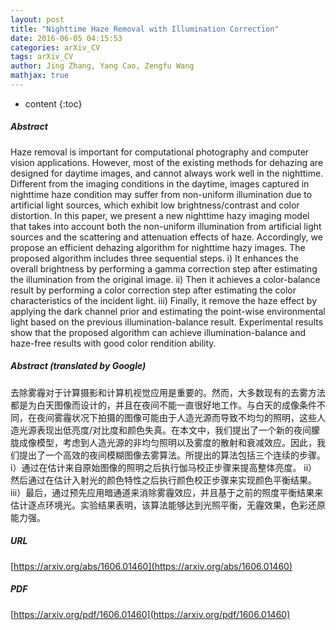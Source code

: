 ```yaml
---
layout: post
title: "Nighttime Haze Removal with Illumination Correction"
date: 2016-06-05 04:15:53
categories: arXiv_CV
tags: arXiv_CV
author: Jing Zhang, Yang Cao, Zengfu Wang
mathjax: true
---
```


* content
{:toc}

##### Abstract
Haze removal is important for computational photography and computer vision applications. However, most of the existing methods for dehazing are designed for daytime images, and cannot always work well in the nighttime. Different from the imaging conditions in the daytime, images captured in nighttime haze condition may suffer from non-uniform illumination due to artificial light sources, which exhibit low brightness/contrast and color distortion. In this paper, we present a new nighttime hazy imaging model that takes into account both the non-uniform illumination from artificial light sources and the scattering and attenuation effects of haze. Accordingly, we propose an efficient dehazing algorithm for nighttime hazy images. The proposed algorithm includes three sequential steps. i) It enhances the overall brightness by performing a gamma correction step after estimating the illumination from the original image. ii) Then it achieves a color-balance result by performing a color correction step after estimating the color characteristics of the incident light. iii) Finally, it remove the haze effect by applying the dark channel prior and estimating the point-wise environmental light based on the previous illumination-balance result. Experimental results show that the proposed algorithm can achieve illumination-balance and haze-free results with good color rendition ability.

##### Abstract (translated by Google)
去除雾霾对于计算摄影和计算机视觉应用是重要的。然而，大多数现有的去雾方法都是为白天图像而设计的，并且在夜间不能一直很好地工作。与白天的成像条件不同，在夜间雾霾状况下拍摄的图像可能由于人造光源而导致不均匀的照明，这些人造光源表现出低亮度/对比度和颜色失真。在本文中，我们提出了一个新的夜间朦胧成像模型，考虑到人造光源的非均匀照明以及雾度的散射和衰减效应。因此，我们提出了一个高效的夜间模糊图像去雾算法。所提出的算法包括三个连续的步骤。 i）通过在估计来自原始图像的照明之后执行伽马校正步骤来提高整体亮度。 ii）然后通过在估计入射光的颜色特性之后执行颜色校正步骤来实现颜色平衡结果。 iii）最后，通过预先应用暗通道来消除雾霾效应，并且基于之前的照度平衡结果来估计逐点环境光。实验结果表明，该算法能够达到光照平衡，无霾效果，色彩还原能力强。

##### URL
[https://arxiv.org/abs/1606.01460](https://arxiv.org/abs/1606.01460)

##### PDF
[https://arxiv.org/pdf/1606.01460](https://arxiv.org/pdf/1606.01460)

